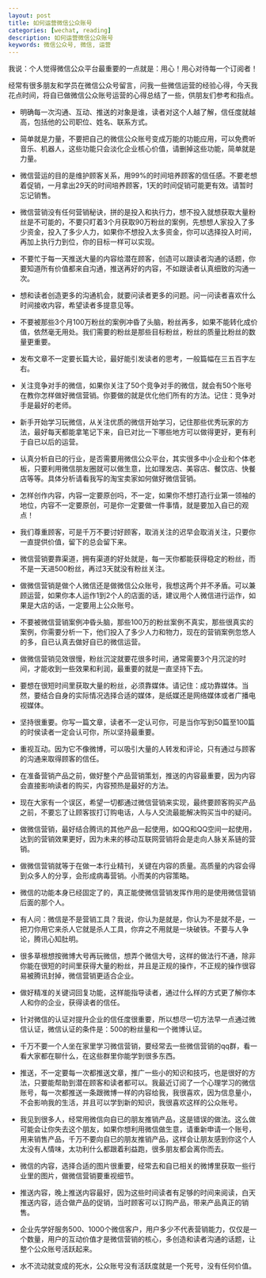 ```yaml
---
layout: post
title: 如何运营微信公众账号
categories: [wechat, reading]
description: 如何运营微信公众账号
keywords: 微信公众号, 微信, 运营
---
```


我说：个人觉得微信公众平台最重要的一点就是：用心！用心对待每一个订阅者！

经常有很多朋友和学员在微信公众号留言，问我一些微信运营的经验心得，今天我花点时间，将自已做微信公众账号运营的心得总结了一些，供朋友们参考和指点。

* 明确每一次沟通、互动、推送的对象是谁，读者对这个人越了解，信任度就越高，包括他的公司职位、姓名、联系方式。

* 简单就是力量，不要把自己的微信公众账号变成万能的功能应用，可以免费听音乐、机器人，这些功能只会淡化企业核心价值，请删掉这些功能，简单就是力量。

* 微信营运的目的是维护顾客关系，用99%的时间培养顾客的信任感。不要老想着促销，一月拿出29天的时间培养顾客，1天的时间促销可能更有效。请暂时忘记销售。

* 微信营销没有任何营销秘诀，拼的是投入和执行力，想不投入就想获取大量粉丝是不可能的，不要只盯着3个月获取90万粉丝的案例，先想想人家投入了多少资金，投入了多少人力，如果你不想投入太多资金，你可以选择投入时间，再加上执行力到位，你的目标一样可以实现。

* 不要忙于每一天推送大量的内容给潜在顾客，创造可以跟读者沟通的话题，你要知道所有价值都来自沟通，推送再好的内容，不如跟读者认真细致的沟通一次。

* 想和读者创造更多的沟通机会，就要问读者更多的问题。问一问读者喜欢什么时间接收内容，希望读者多提意见等。

* 不要被那些3个月100万粉丝的案例冲昏了头脑，粉丝再多，如果不能转化成价值，依然毫无用处。我们需要的粉丝是那些目标粉丝，粉丝的质量比粉丝的数量更重要。

* 发布文章不一定要长篇大论，最好能引发读者的思考，一般篇幅在三五百字左右。

* 关注竞争对手的微信，如果你关注了50个竞争对手的微信，就会有50个账号在教你怎样做好微信营销。你要做的就是优化他们所有的方法。记住：竞争对手是最好的老师。

* 新手开始学习玩微信，从关注优质的微信开始学习，记住那些优秀玩家的方法，最好每天都能拿笔记下来，自已对比一下哪些地方可以做得更好，更有利于自已以后的运营。

* 认真分析自已的行业，是否需要用微信公众平台，其实很多中小企业和个体老板，只要利用微信朋友圈就可以做生意，比如理发店、美容店、餐饮店、快餐店等等。具体分析请看我写的淘宝卖家如何做好微信营销。

* 怎样创作内容，内容一定要原创吗，不一定，如果你不想打造行业第一领袖的地位，内容不一定要原创，可是你一定要做一件事情，就是要加入自已的观点！

* 我们尊重顾客，可是千万不要讨好顾客，取消关注的迟早会取消关注，只要你一直提供价值，留下的总会留下来。

* 微信营销要靠渠道，拥有渠道的好处就是，每一天你都能获得稳定的粉丝，而不是一天进500粉丝，再过3天就没有粉丝关注。

* 做微信营销是做个人微信还是做微信公众账号，我想这两个并不矛盾。可以兼顾运营，如果你本人运作1到2个人的店面的话，建议用个人微信进行运作，如果是大店的话，一定要用上公众账号。

* 不要被微信营销案例冲昏头脑，那些100万的粉丝案例不真实，那些很真实的案例，你需要分析一下，他们投入了多少人力和物力，现在的营销案例忽悠人的多，自已认真去做好自已的微信运营。

* 做微信营销见效很慢，粉丝沉淀就要花很多时间，通常需要3个月沉淀的时间，才能收到一些效果和利润，最重要的就是一直坚持下去。

* 要想在很短时间里获取大量的粉丝，必须靠媒体。请记住：成功靠媒体。当然，要结合自身的实际情况选择合适的媒体，是纸媒还是网络媒体或者广播电视媒体。

* 坚持很重要。你写一篇文章，读者不一定认可你，可是当你写到50篇至100篇的时侯读者一定会认可你，所以坚持最重要。

* 重视互动。因为它不像微博，可以吸引大量的人转发和评论，只有通过与顾客的沟通来取得顾客的信任。

* 在准备营销产品之前，做好整个产品营销策划，推送的内容最重要，因为内容会直接影响读者的购买，内容预热是最好的方法。

* 现在大家有一个误区，希望一切都通过微信营销来实现，最终要顾客购买产品之前，不要忘了让顾客拔打订购电话，人与人交流最能解决购买当中的疑问。

* 做微信营销，最好结合腾讯的其他产品一起使用，如QQ和QQ空间一起使用，达到的营销效果更好，因为未来的移动互联网营销将会是走向人脉关系链的营销。

* 做微信营销就等于在做一本行业精刊，关键在内容的质量。高质量的内容会得到众多人的分享，会形成病毒营销。小而美的内容策略。

* 微信的功能本身已经固定了的，真正能使微信营销发挥作用的是使用微信营销后面的那个人。

* 有人问：微信是不是营销工具？我说，你认为是就是，你认为不是就不是，一把刀你用它来杀人它就是杀人工具，你弃之不用就是一块破铁。不要与人争论，腾讯心知肚明。

* 很多草根想按微博大号再玩微信，想弄个微信大号，这样的做法行不通，除非你能在很短的时间里获得大量的粉丝，并且是正规的操作，不正规的操作很容易被腾讯封掉，微信营销更适合企业。

* 做好精准的关键词回复功能，这样能指导读者，通过什么样的方式更了解你本人和你的企业，获得读者的信任。

* 针对微信的认证对提升企业的信任度很重要，所以想尽一切方法早一点通过微信认证，微信认证的条件是：500的粉丝量和一个微博认证。

* 千万不要一个人坐在家里学习微信营销，要经常去一些微信营销的qq群，看一看大家都在聊什么，在这些群里你能学到很多东西。

* 推送，不一定要每一次都推送文章，推广一些小的知识和技巧，也是很好的方法，只要能帮助到潜在顾客和读者都可以。我最近订阅了一个心理学习的微信账号，每一次都推送一条跟微博一样的内容给我，我很喜欢，因为信息量小，不会影响我的生活，并且可以学到新的知识，我很喜欢这样的公众账号。

* 我见到很多人，经常用微信向自已的朋友推销产品，这是错误的做法。这么做可能会让你失去这个朋友，如果你想利用微信做生意，请重新申请一个账号，用来销售产品，千万不要向自已的朋友推销产品，这样会让朋友感到你这个人太没有人情味，太功利什么都跟着利益跑，很多朋友都会离你而去。

* 微信的内容，选择合适的图片很重要，经常去和自已相关的微博里获取一些行业里的图片，做微信营销要重视细节。

* 推送内容，晚上推送内容最好，因为这些时间读者有足够的时间来阅读，白天推送内容，适合做产品的促销，当时顾客可以订购产品，带来产品真正的销售。

* 企业先学好服务500、1000个微信客户，用户多少不代表营销能力，仅仅是一个数量，用户的互动价值才是微信营销的核心，多创造和读者沟通的话题，让整个公众账号活跃起来。

* 水不流动就变成的死水，公众账号没有活跃度就是一个死号，没有任何价值。
